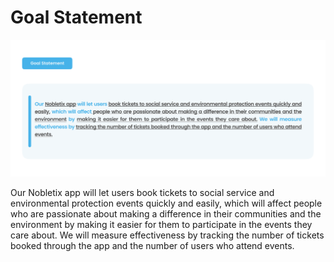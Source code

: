 # Goal Statement

![goal-statement](Goal%20Statement.png)

Our Nobletix app will let users book tickets to social service and environmental protection events quickly and easily, which will affect people who are passionate about making a difference in their communities and the environment by making it easier for them to participate in the events they care about. We will measure effectiveness by tracking the number of tickets booked through the app and the number of users who attend events.